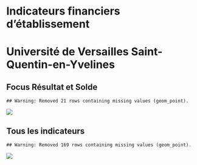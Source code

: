 Indicateurs financiers d’établissement
================

# Université de Versailles Saint-Quentin-en-Yvelines

## Focus Résultat et Solde

    ## Warning: Removed 21 rows containing missing values (geom_point).

![](/home/julien/repo/cpesr/RFC/Finances/Etablissements/université_de_versailles_saint_quentin_en_yvelines_files/figure-gfm/etab.focus-1.png)<!-- -->

## Tous les indicateurs

    ## Warning: Removed 169 rows containing missing values (geom_point).

![](/home/julien/repo/cpesr/RFC/Finances/Etablissements/université_de_versailles_saint_quentin_en_yvelines_files/figure-gfm/etab-1.png)<!-- -->
